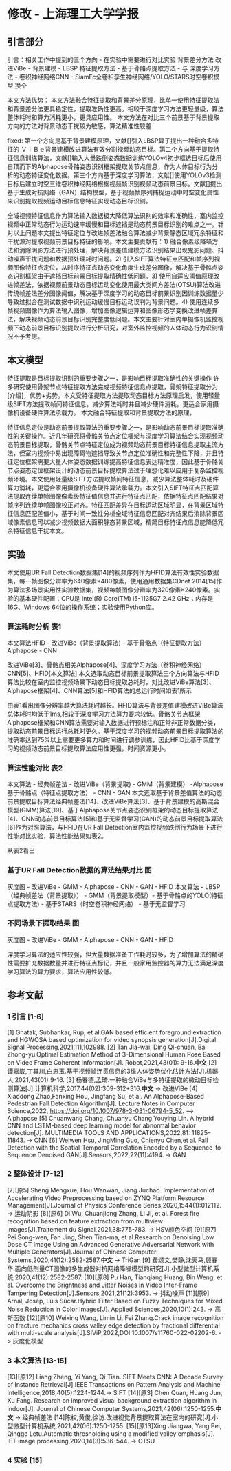 # 修改 - 上海理工大学学报
## 引言部分
引言：相关工作中提到的三个方向 - 在实验中需要进行对比实验
背景差分方法 改进ViBe - 背景建模 - LBSP
特征提取方法 - 基于骨骼点提取方法 - 与
深度学习方法 - 卷积神经网络CNN - SiamFc全卷积孪生神经网络/YOLO/STARS时空卷积模型 换个

本文方法优势：
本文方法融合特征提取和背景差分原理，比单一使用特征提取法和背景差分法更具稳定性，提取准确性更高。相较于深度学习方法更轻量级，算法整体耗时和算力消耗更小，更具应用性。
本文方法在对比三个前景基于背景提取方向的方法对背景动态干扰较为敏感，算法精准性较差


fixed:
第一个方向是基于背景建模原理，文献[]引入LBSP算子提出一种融合多特征的 ＶｉＢｅ背景建模改进算法有效分割视频动态目标。第二个方向基于提取特征信息训练算法，文献[]输入大量跌倒姿态数据训练YOLOv4初步框选目标后使用自顶而下的Alphapose骨骼姿态识别框架提取关节点信息，作为人体目标行为分析的动态特征变化数据。第三个方向基于深度学习算法，文献[]使用YOLOv3检测目标后建立时空三维卷积神经网络根据视频帧识别视频动态前景目标。文献[]提出基于生成对抗网络（GAN）结构模型，基于视频帧序列捕捉运动中时空变化属性来识别提取视频运动目标信息特征实现动态目标识别。


全域视频特征信息作为算法输入数据极大降低算法识别的效率和准确性，室内监控视频中正常动态行为运动速率缓慢和目标遮挡是动态前景目标识别的难点之一。针对以上问题本文提出特征定位与改进帧差法融合算法减少背景静态区域冗余特征和干扰源对提取视频前景目标特征的影响。本文主要贡献有：1) 融合像素级降噪方法和消除阴影方法进行预处理，解决背景差值建模方法识别结果出现鬼影问题、抖动噪声干扰问题和数据预处理耗时问题。2) 引入SIFT算法特征点匹配和帧序列视频图像特征点定位，从时序特征点动态变化角度生成差分图像，解决基于骨骼点姿态识别框架由于遮挡目标前景目标提取精确性低问题。3) 使用自适应阈值原理改进帧差法，依据视频前景动态目标运动变化使用最大类间方差法(OTSU)算法改进传统帧差法差分图像阈值，解决基于深度学习的动态目标前景识别因训练数据量少导致过拟合在测试数据中识别运动缓慢目标运动误判为背景问题。4) 使用连续多帧视频图像作为算法输入图像，增加图像逻辑运算和图像形态学变换改进帧差算法，解决视频动态前景目标识别完整度低问题。本文主要针对室内单摄像机监控视频下动态前景目标识别提取进行分析研究，对室外监控视频的人体动态行为识别情况不予考虑。


## 本文模型
特征提取是目标提取识别的重要步骤之一，是影响目标提取准确性的关键操作
许多研究使用骨架节点特征提取方法完成视频特征信息点提取，骨架特征提取分为[介绍]，优势+劣势。本文受特征提取方法提取动态目标方法原理启发，使用轻量级SIFT方法提取帧间特征信息，减少算法耗时并且减少硬件消耗，更适合家用摄像机设备硬件算法承载力。
本文融合特征提取和背景提取方法的原理，

特征信息定位是动态前景提取算法的重要步骤之一，是影响动态前景目标提取准确性的关键操作。近几年研究将骨骼关节点定位框架与深度学习算法结合实现视频动态前景目标提取，骨骼关节点特征定位成为视频动态前景目标特征信息提取主流方法，但室内视频中易出现障碍物遮挡导致关节点定位准确性和完整性下降，并且特征定位框架需要大量人体姿态数据训练提高特征信息表达精准度，因此基于骨骼关节点姿态定位框架设计的动态前景目标提取算法过于理想化难以应用于复杂监控视频环境。本文使用轻量级SIFT方法提取帧间特征信息，减少算法整体耗时及硬件算力消耗，更适合家用摄像机设备硬件算法承载力。本文引入SIFT特征点匹配算法提取连续单帧图像像素级特征值信息并进行特征点匹配，依据特征点匹配结果对帧序列连续单帧图像校正对齐。特征匹配差异在目标运动区域明显，在背景区域特征信息匹配差值小，基于时间一致性分析全域特征信息匹配对齐结果后消除背景区域像素信息可以减少视频数据大面积静态背景区域，精简目标特征点信息能降低冗余特征信息干扰本文。

## 实验
本文使用UR Fall Detection数据集[14]的视频序列作为HFID算法有效性实验数据集，每一帧图像分辨率为640像素×480像素，使用通用数据集CDnet 2014[15]作为算法多场景实用性实验数据集，视频每帧图像分辨率为320像素×240像素。实验的基本硬件配置：CPU是 Intel(R) Core(TM) i5-1135G7 2.42 GHz；内存是16G、Windows 64位的操作系统；实验使用Python库。
### 算法耗时分析 表1
本文算法HFID - 改进ViBe（背景提取算法) - 基于骨骼点（特征提取方法）Alphapose - CNN

改进ViBe[3]、骨骼点相关Alphapose[4]、深度学习方法（卷积神经网络）CNN[5]、HFID[本文算法]
本文选取动态目标前景提取算法三个方向算法与HFID算法比较在室内监控视频场景下动态目标提取总耗时，对比改进ViBe算法[3]、Alphapose框架[4]、CNN算法[5]和HFID算法的总运行时间如表1所示

由表1看出图像分辨率越大算法耗时越长。HFID算法与背景差值建模改进ViBe算法总体耗时均低于1ms,相较于深度学习方法算力要求较低。骨骼关节点框架Alphapose框架和CNN算法需要对输入数据进行预标注和正常非正常数据分类，提取动态前景目标运行总耗时更久。基于深度学习的视频动态前景目标提取算法的准确率达到75%以上需要更多算力和时间进行调参训练，因此HFID比基于深度学习的视频动态前景目标提取算法应用性更强，时间资源更小。

### 算法性能对比 表2
本文算法 - 经典帧差法 - 改进ViBe（背景提取) - GMM（背景建模） -Alphapose 基于骨骼点（特征点提取方法） - CNN - GAN
本文选取基于背景差值算法的动态前景提取目标算法经典帧差法[14]、改进ViBe算法[3]、基于背景建模的高斯混合模型(GMM)算法[19]、基于Alphapose关节点姿态识别框架的动态目标提取算法[4]、CNN动态前景目标算法[5]和基于无监督学习(GAN)的动态前景目标提取算法[6]作为对照算法，与HFID在UR Fall Detection室内监控视频跌倒行为场景下进行性能对比实验，算法性能结果如表2。

从表2看出

### 基于UR Fall Detection数据的算法结果对比 图
灰度图 - 改进ViBe - GMM - Alphapose - CNN - GAN - HFID
本文算法 - LBSP（经典帧差法（背景提取）） - GMM（背景提取模型）- 基于骨骼点的YOLO(特征点提取方法) - 基于STARS（时空卷积神经网络） - 基于无监督学习

### 不同场景下提取结果  图
灰度图 - 改进ViBe - GMM - Alphapose - CNN - GAN - HFID

深度学习算法的适应性较强，但大量数据准备工作耗时较多，为了增加算法的精确性需要扩充数据数量并进行特征点标记，并且一般家用监控器的算力无法满足深度学习算法的算力要求，算法应用性较低。

## 参考文献
###  1 引言 [1-6]
[1] Ghatak, Subhankar, Rup, et al.GAN based efficient foreground extraction and HGWOSA based optimization for video synopsis generation[J].Digital Signal Processing,2021,111,102988.
[2] Tan Jia-wai, Ding Qi-chuan, Bai Zhong-yu.Optimal Estimation Method of 3-Dimensional Human Pose Based on Video Frame Coherent Information[J]. Robot,2021,43(01): 9-16.**中文**
[2] 谭嘉崴,丁其川,白忠玉.基于视频帧连贯信息的3维人体姿势优化估计方法[J].机器人,2021,43(01):9-16.
[3] 杨春德,孟琦.一种融合ViBe与多特征提取的微动目标检测算法[J].计算机科学,2017,44(02):309-312+316.**中文** -> 改进ViBe
[4] Xiaodong Zhao,Fanxing Hou, Jingfang Su, et al. An Alphapose-Based Pedestrian Fall Detection Algorithm[J]. Lecture Notes in Computer Science,2022, https://doi.org/10.1007/978-3-031-06794-5_52. —> Alphapose
[5] Chuanwang Chang, Chuanyu Chang,Youying Lin. A hybrid CNN and LSTM-based deep learning model for abnormal behavior detection[J]. MULTIMEDIA TOOLS AND APPLICATIONS,2022,81: 11825–11843. -> CNN
[6] Weiwen Hsu, JingMing Guo, Chienyu Chen,et al. Fall Detection with the Spatial-Temporal Correlation Encoded by a Sequence-to-Sequence Denoised GAN[J].Sensors,2022,22(11):4194. -> GAN
### 2 整体设计 [7-12]
[7][原5] Sheng Mengxue, Hou Wanwan, Jiang Juchao. Implementation of Accelerating Video Preprocessing based on ZYNQ Platform Resource Management[J].Journal of Physics Conference Series,2020,1544(1):012112. -> 运动阴影
[8][原6] Di Wu, Chuanjiong Zhang, Li Ji, et al. Forest fire recognition based on feature extraction from multiview images[J].Traitement du Signal,2021,38:775-783. -> HSV颜色空间
[9][原7] Pei Song-wen, Fan Jing, Shen Tian-ma, et al.Research on Denoising Low Dose CT Image Using an Advanced Generative Adversarial Network with Multiple Generators[J].Journal of Chinese Computer Systems,2020,41(12):2582-2587.**中文** -> TriGan
[9] 裴颂文,樊静,沈天马,顾春华.面向低剂量CT图像的多生成器对抗网络降噪模型的研究[J].小型微型计算机系统,2020,41(12):2582-2587.
[10][原8] Pu Han, Tianqiang Huang, Bin Weng, et al. Overcome the Brightness and Jitter Noises in Video Inter-Frame Tampering Detection[J].Sensors,2021,21(12):3953. -> 抖动噪声
[11][原9]  Arnal, Josep, Luis Súcar.Hybrid Filter Based on Fuzzy Techniques for Mixed Noise Reduction in Color Images[J]. Applied Sciences,2020,10(1):243. -> 高斯函数
[12][原10] Weixing Wang, Limin Li, Fei Zhang.Crack image recognition on fracture mechanics cross valley edge detection by fractional differential with multi-scale analysis[J].SIViP,2022,DOI:10.1007/s11760-022-02202-6. -> 灰度化模型
### 3 本文算法 [13-15]
[13][原12] Liang Zheng, Yi Yang, Qi Tian. SIFT Meets CNN: A Decade Survey of Instance Retrieval[J].IEEE Transactions on Pattern Analysis and Machine Intelligence,2018,40(5):1224-1244.-> SIFT
[14][原3] Chen Quan, Huang Jun, Xu Fang. Research on improved visual background extraction algorithm in indoor[J]. Journal of Chinese Computer Systems,2021,42(06):1250-1255.**中文** -> 经典帧差法
[14]陈权,黄俊,徐访.改进视觉背景提取算法在室内的研究[J].小型微型计算机系统,2021,42(06):1250-1255. 
[15][原13]Xing Jiangwa, Yang Pei, Qingge Letu.Automatic thresholding using a modified valley emphasis[J]. IET image processing,2020,14(3):536-544. -> OTSU
### 4 实验 [15]

